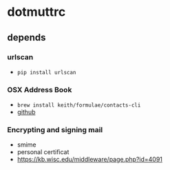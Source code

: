 # dotmuttrc

## depends

### urlscan
 - `pip install urlscan`

### OSX Address Book
 - `brew install keith/formulae/contacts-cli`
 - [github](https://github.com/keith/contacts-cli)

### Encrypting and signing mail
 - smime
 - personal certificat
 - https://kb.wisc.edu/middleware/page.php?id=4091 
